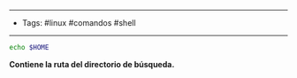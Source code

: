 ----
- Tags: #linux #comandos #shell
---

```BASH
echo $HOME
```

**Contiene la ruta del directorio de búsqueda.**